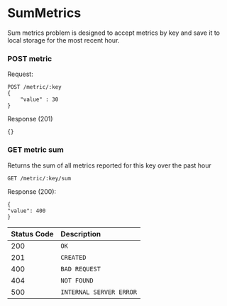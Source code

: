 # SumMetrics

Sum metrics problem is designed to accept metrics by key and save it to local storage for the most recent hour.  

### POST metric
Request:
```http
POST /metric/:key
{
    "value" : 30
}
```
Response (201)
```
{}
```

### GET metric sum
Returns the sum of all metrics reported for this key over the past hour

```http
GET /metric/:key/sum
```
Response (200):
```
{
"value": 400
}
```

| Status Code | Description |
| :--- | :--- |
| 200 | `OK` |
| 201 | `CREATED` |
| 400 | `BAD REQUEST` |
| 404 | `NOT FOUND` |
| 500 | `INTERNAL SERVER ERROR` |